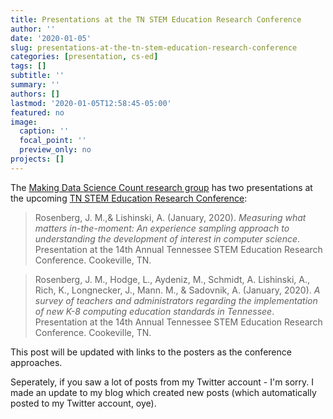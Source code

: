 ```yaml
---
title: Presentations at the TN STEM Education Research Conference
author: ''
date: '2020-01-05'
slug: presentations-at-the-tn-stem-education-research-conference
categories: [presentation, cs-ed]
tags: []
subtitle: ''
summary: ''
authors: []
lastmod: '2020-01-05T12:58:45-05:00'
featured: no
image:
  caption: ''
  focal_point: ''
  preview_only: no
projects: []
---
```


The [Making Data Science Count research group](https://makingdatasciencecount.com) has two presentations at the upcoming [TN STEM Education Research Conference](https://www.tntech.edu/education/stem/tennessee-stem-education-research-conference.php):

> Rosenberg, J. M.,& Lishinski, A. (January, 2020). *Measuring what matters in-the-moment: An experience sampling approach to understanding the development of interest in computer science*. Presentation at the 14th Annual Tennessee STEM Education Research Conference. Cookeville, TN.

> Rosenberg, J. M., Hodge, L., Aydeniz, M., Schmidt, A. Lishinski, A., Rich, K., Longnecker, J., Mann. M., & Sadovnik, A. (January, 2020). *A survey of teachers and administrators regarding the implementation of new K-8 computing education standards in Tennessee*. Presentation at the 14th Annual Tennessee STEM Education Research Conference. Cookeville, TN.

This post will be updated with links to the posters as the conference approaches.

Seperately, if you saw a lot of posts from my Twitter account - I'm sorry. I made an update to my blog which created new posts (which automatically posted to my Twitter account, oye).